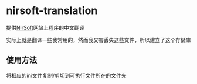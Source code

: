 # nirsoft-translation

提供[NirSoft](https://www.nirsoft.net/)网站上程序的中文翻译

实际上就是翻译一些我常用的，然而我又害丢失这些文件，所以建立了这个存储库

## 使用方法

将相应的ini文件复制/剪切到可执行文件所在的文件夹
